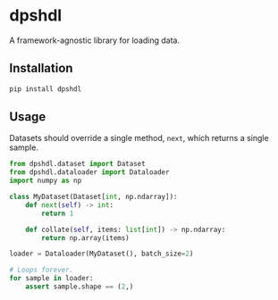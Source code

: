 # dpshdl

A framework-agnostic library for loading data.

## Installation

```bash
pip install dpshdl
```

## Usage

Datasets should override a single method, `next`, which returns a single sample.

```python
from dpshdl.dataset import Dataset
from dpshdl.dataloader import Dataloader
import numpy as np

class MyDataset(Dataset[int, np.ndarray]):
    def next(self) -> int:
        return 1

    def collate(self, items: list[int]) -> np.ndarray:
        return np.array(items)

loader = Dataloader(MyDataset(), batch_size=2)

# Loops forever.
for sample in loader:
    assert sample.shape == (2,)
```
